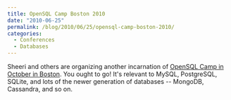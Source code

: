 ```yaml
---
title: OpenSQL Camp Boston 2010
date: "2010-06-25"
permalink: /blog/2010/06/25/opensql-camp-boston-2010/
categories:
  - Conferences
  - Databases
---
```

Sheeri and others are organizing another incarnation of [OpenSQL Camp in October in Boston][1]. You ought to go! It's relevant to MySQL, PostgreSQL, SQLite, and lots of the newer generation of databases -- MongoDB, Cassandra, and so on.

 [1]: http://opensqlcamp.org/Events/Boston2010/
